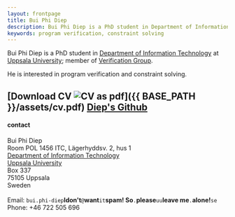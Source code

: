 ```yaml
---
layout: frontpage
title: Bui Phi Diep 
description: Bui Phi Diep is a PhD student in Department of Information Technology at Uppsala University; 
keywords: program verification, constraint solving
---
```

<!---
<div class="navbar">
  <div class="navbar-inner">
      <ul class="nav">
          <li><a href="{{ BASE_PATH }}/assets/cv.pdf">cv</a></li>
          <li><a href="https://github.com/diepbp">github</a></li>            
      </ul>
  </div>
</div>
-->
Bui Phi Diep is a PhD student in 
[Department of Information Technology](http://www.it.uu.se/) 
at
[Uppsala University](http://www.uu.se/);
member of 
[Verification Group](http://www.it.uu.se/research/docs/fm/apv). 

He is interested in program verification and constraint solving.

[Download CV ![CV as pdf](icons16/pdf-icon.png)]({{ BASE_PATH }}/assets/cv.pdf)
<a href="https://github.com/diepbp"> Diep's Github</a><br/>
---

<div class="container">
<h4><a name="contact information"></a>contact</h4>

<div class="row-fluid">
<div class="span5">
Bui Phi Diep<br/>
Room POL 1456 ITC, Lägerhyddsv. 2, hus 1 <br/>
<a href="http://www.it.uu.se/"> Department of Information Technology</a><br/>
<a href="http://www.uu.se/"> Uppsala University</a><br/> 
Box 337<br/>
75105 Uppsala<br/>
Sweden<br/><br/>

<div id="hide_email">
Email: <code>bui.phi-diep</code><b>I</b><code></code><b>don't</b><code>@</code><b>want</b><code>it</code><b>spam!
</b><code></code><b>So</b><code>.</code><b>please</b><code>uu</code><b>leave
</b><code></code><b>me</b><code>.</code><b>alone</b><code></code><b>!</b><code>se</code><br/>
Phone: +46 722 505 696
</div>
</div>
<!---
 <div class="span2">
 <a href="../assets/pics/karl_2014-03-30.jpg">
 <img src="../assets/pics/karl_2014-03-30_small.jpg"
 title="Bui Phi Diep" alt="Bui Phi Diep"/></a>
 </div> -->
</div>
</div>


<!---
<table class="wide">
<tr>
  <td class="left">
    <a href="pages/publpics/iplotCorr.html">
        <img src="assets/publpics/iplotCorr.png" alt="R/qtlcharts example" title="R/qtlcharts example"/>
    </a>
  </td>
  <td class="right">
    <a href="pages/publpics/tian2016_fig4.html">
        <img src="assets/publpics/tian2016_fig4.png" alt="Tian et
        al. (2016) Fig 4" title="Tian et al. (2016) Fig 4"/>
    </a>
  </td>
</tr>
<tr>
  <td class="left">
    <a href="pages/publpics/samplemixups_fig7.html">
        <img src="assets/publpics/samplemixups_fig7.png" alt="Broman et al. (2013) Fig 7" title="Broman et al. (2013) Fig 7"/>
    </a>
  </td>
  <td class="right">
    <a href="pages/publpics/isletc6_fig4.html">
        <img src="assets/publpics/isletc6_fig4.png" alt="Tian et al. (2015) Fig 4" title="Tian et al. (2015) Fig 4"/>
    </a>
  </td>
</tr>
</table>

<div class="navbar">
  <div class="navbar-inner">
      <ul class="nav">
          <li><a href="morefigs.html">see more figures</a></li>
      </ul>
  </div>
</div>
-->
